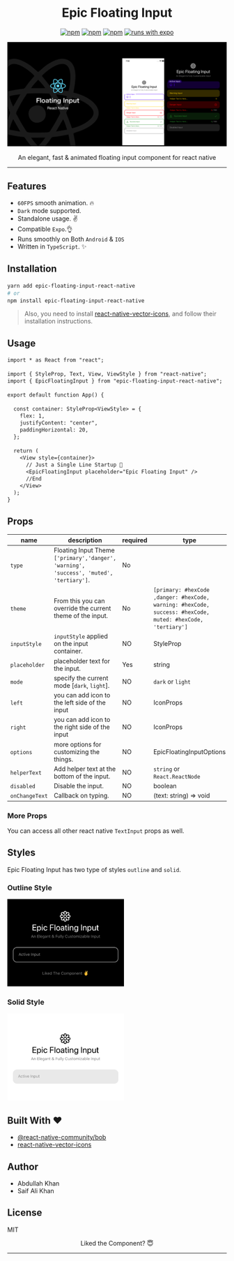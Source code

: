 <div align="center">
<h1>Epic Floating Input</h1>

[![npm](https://img.shields.io/npm/v/epic-floating-input-react-native?style=flat-square)](https://www.npmjs.com/package/epic-floating-input-react-native) [![npm](https://img.shields.io/npm/l/epic-floating-input-react-native?style=flat-square)](https://www.npmjs.com/package/epic-floating-input-react-native) [![npm](https://img.shields.io/badge/types-included-blue?style=flat-square)](https://www.npmjs.com/package/epic-floating-input-react-native) [![runs with expo](https://img.shields.io/badge/Runs%20with%20Expo-4630EB.svg?style=flat-square&logo=EXPO&labelColor=f3f3f3&logoColor=000)](https://expo.io/)

<img src="./previews/main.png">

An elegant, fast & animated floating input component for react native

</div>

---

## Features

- `60FPS` smooth animation. 🔥
- `Dark` mode supported.
- Standalone usage. ✌️
- Compatible `Expo`.👌
- Runs smoothly on Both `Android` & `IOS`
- Written in `TypeScript`. ✨

## Installation

```sh
yarn add epic-floating-input-react-native
# or
npm install epic-floating-input-react-native
```

> Also, you need to install [react-native-vector-icons](https://github.com/oblador/react-native-vector-icons), and follow their installation instructions.

## Usage

```tsx
import * as React from "react";

import { StyleProp, Text, View, ViewStyle } from "react-native";
import { EpicFloatingInput } from "epic-floating-input-react-native";

export default function App() {

  const container: StyleProp<ViewStyle> = {
    flex: 1,
    justifyContent: "center",
    paddingHorizontal: 20,
  };

  return (
    <View style={container}>
	  // Just a Single Line Startup 🌟
      <EpicFloatingInput placeholder="Epic Floating Input" />
      //End
    </View>
  );
}

```


## Props

| name                 | description                                                                                         | required | type                                                                                                      | default  |
| -------------------- | --------------------------------------------------------------------------------------------------- | -------- | --------------------------------------------------------------------------------------------------------- | -------- |
| `type`             | Floating Input Theme `['primary','danger', 'warning', 'success', 'muted', 'tertiary']`.                                                                      | No |
| `theme`               | From this you can override the current theme of the input.                            | No      | `[primary: #hexCode ,danger: #hexCode, warning: #hexCode, success: #hexCode, muted: #hexCode, 'tertiary']`                                                                    |          |
| `inputStyle`              | `inputStyle` applied on the input container.    | NO       | StyleProp<ViewStyle>                                                                                      |          |
| `placeholder`           | placeholder text for the input.                               | Yes       | string                                                                                                    |          |
| `mode`             | specify the current mode [`dark`, `light`].                        | NO       | `dark` or `light` |          |
| `left`     | you can add icon to the left side of the input | NO       | IconProps | undefined                                                                   |          |
| `right`     | you can add icon to the right side of the input | NO       | IconProps | undefined                                                                    |          |
| `options` | more options for customizing the things.                  | NO       | EpicFloatingInputOptions                                                                                          |          |
| `helperText`           | Add helper text at the bottom of the input.                               | NO       | `string` or `React.ReactNode`                                                                                                    |          |
| `disabled`              | Disable the input.                                                             | NO       | boolean                                                                                                   | false    |
| `onChangeText`        | Callback on typing.                   | NO       | (text: string) => void                                                                                   |     |

### More Props

You can access all other react native `TextInput` props as well.

## Styles

Epic Floating Input has two type of styles `outline` and `solid`.

### Outline Style

<img height="200" src="./previews/outline.png" />

### Solid Style

<img height="200" src="./previews/solid.png" />


<h2 id="built-with">Built With ❤️</h2>

- [@react-native-community/bob](https://github.com/react-native-community/bob)
- [react-native-vector-icons](https://github.com/oblador/react-native-vector-icons)

## Author

- Abdullah Khan
- Saif Ali Khan

## License

MIT

<div align="center">

Liked the Component? 😇


---
